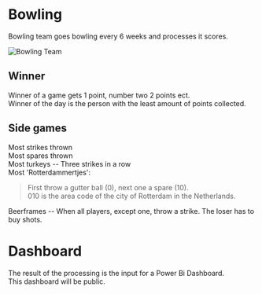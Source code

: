Bowling
====

Bowling team goes bowling every 6 weeks and processes it scores.

![Bowling Team](http://s1.1zoom.me/big3/548/Men_Bowling_competition_439486.jpg)


## Winner

Winner of a game gets 1 point, number two 2 points ect.  
Winner of the day is the person with the least amount of points collected.  

## Side games

Most strikes thrown  
Most spares thrown  
Most turkeys -- Three strikes in a row  
Most 'Rotterdammertjes':  
>  First throw a gutter ball (0), next one a spare (10).  
>  010 is the area code of the city of Rotterdam in the Netherlands.  

Beerframes -- When all players, except one, throw a strike. The loser has to buy shots.

# Dashboard

The result of the processing is the input for a Power Bi Dashboard.  
This dashboard will be public.
